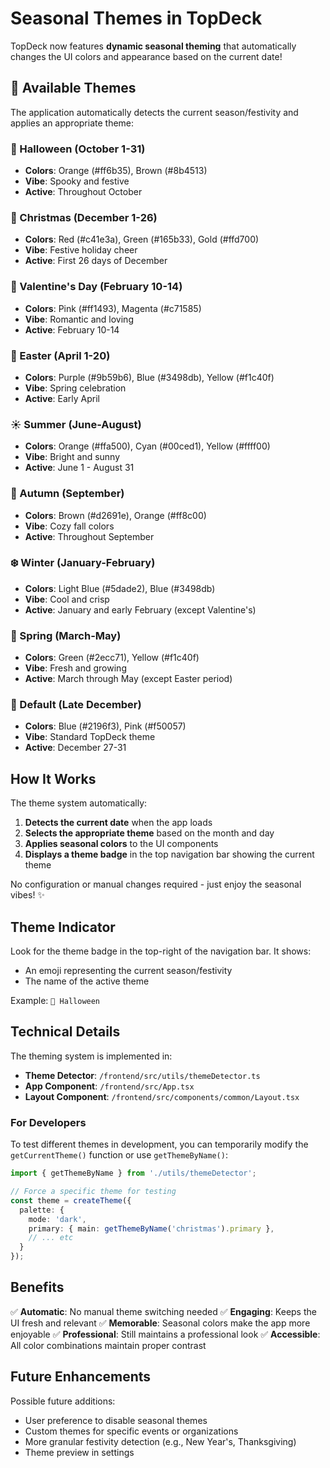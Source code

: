 # Seasonal Themes in TopDeck

TopDeck now features **dynamic seasonal theming** that automatically changes the UI colors and appearance based on the current date!

## 🎨 Available Themes

The application automatically detects the current season/festivity and applies an appropriate theme:

### 🎃 Halloween (October 1-31)
- **Colors**: Orange (#ff6b35), Brown (#8b4513)
- **Vibe**: Spooky and festive
- **Active**: Throughout October

### 🎄 Christmas (December 1-26)
- **Colors**: Red (#c41e3a), Green (#165b33), Gold (#ffd700)
- **Vibe**: Festive holiday cheer
- **Active**: First 26 days of December

### 💝 Valentine's Day (February 10-14)
- **Colors**: Pink (#ff1493), Magenta (#c71585)
- **Vibe**: Romantic and loving
- **Active**: February 10-14

### 🐰 Easter (April 1-20)
- **Colors**: Purple (#9b59b6), Blue (#3498db), Yellow (#f1c40f)
- **Vibe**: Spring celebration
- **Active**: Early April

### ☀️ Summer (June-August)
- **Colors**: Orange (#ffa500), Cyan (#00ced1), Yellow (#ffff00)
- **Vibe**: Bright and sunny
- **Active**: June 1 - August 31

### 🍂 Autumn (September)
- **Colors**: Brown (#d2691e), Orange (#ff8c00)
- **Vibe**: Cozy fall colors
- **Active**: Throughout September

### ❄️ Winter (January-February)
- **Colors**: Light Blue (#5dade2), Blue (#3498db)
- **Vibe**: Cool and crisp
- **Active**: January and early February (except Valentine's)

### 🌸 Spring (March-May)
- **Colors**: Green (#2ecc71), Yellow (#f1c40f)
- **Vibe**: Fresh and growing
- **Active**: March through May (except Easter period)

### 🚀 Default (Late December)
- **Colors**: Blue (#2196f3), Pink (#f50057)
- **Vibe**: Standard TopDeck theme
- **Active**: December 27-31

## How It Works

The theme system automatically:

1. **Detects the current date** when the app loads
2. **Selects the appropriate theme** based on the month and day
3. **Applies seasonal colors** to the UI components
4. **Displays a theme badge** in the top navigation bar showing the current theme

No configuration or manual changes required - just enjoy the seasonal vibes! ✨

## Theme Indicator

Look for the theme badge in the top-right of the navigation bar. It shows:
- An emoji representing the current season/festivity
- The name of the active theme

Example: `🎃 Halloween`

## Technical Details

The theming system is implemented in:
- **Theme Detector**: `/frontend/src/utils/themeDetector.ts`
- **App Component**: `/frontend/src/App.tsx`
- **Layout Component**: `/frontend/src/components/common/Layout.tsx`

### For Developers

To test different themes in development, you can temporarily modify the `getCurrentTheme()` function or use `getThemeByName()`:

```typescript
import { getThemeByName } from './utils/themeDetector';

// Force a specific theme for testing
const theme = createTheme({
  palette: {
    mode: 'dark',
    primary: { main: getThemeByName('christmas').primary },
    // ... etc
  }
});
```

## Benefits

✅ **Automatic**: No manual theme switching needed
✅ **Engaging**: Keeps the UI fresh and relevant
✅ **Memorable**: Seasonal colors make the app more enjoyable
✅ **Professional**: Still maintains a professional look
✅ **Accessible**: All color combinations maintain proper contrast

## Future Enhancements

Possible future additions:
- User preference to disable seasonal themes
- Custom themes for specific events or organizations
- More granular festivity detection (e.g., New Year's, Thanksgiving)
- Theme preview in settings
